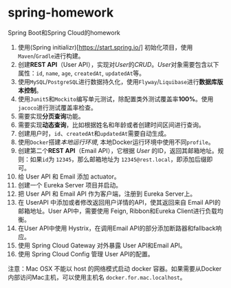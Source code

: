 # spring-homework
Spring Boot和Spring Cloud的homework

1. 使用(Spring initializr)[https://start.spring.io/] 初始化项目，使用`Maven`/`Gradle`进行构建。
2. 创建**REST API**（User API），实现对*User*的*CRUD*。*User*对象需要包含以下属性：`id`, `name`, `age`, `createdAt`, `updatedAt`等。
3. 使用`MySQL`/`PostgreSQL`进行数据持久化，使用`Flyway`/`Liquibase`进行**数据库版本控制**。
4. 使用`Junit5`和`Mockito`编写单元测试，除配置类外测试覆盖率**100%**。使用`jacoco`进行测试覆盖率检查。
5. 需要实现**分页查询**功能。
6. 需要实现**动态查询**，比如根据姓名和年龄或者创建时间区间进行查询。
7. 创建用户时，`id`、`createdAt`和`updatedAt`需要自动生成。
8. 使用`Docker`搭建*本地运行环境*, 本地Docker运行环境中使用不同`profile`。
9. 创建第二个**REST API**（Email API），它根据 *User* 的ID，返回其邮箱地址。规则：如果`id`为 `12345`，那么邮箱地址为 `12345@rest.local`，即添加后缀即可。
10. 给 User API 和 Email 添加 actuator。
11. 创建一个 Eureka Server 项目并启动。
12. 把 User API 和 Email API 作为客户端，注册到 Eureka Server上。
13. 在 UserAPI 中添加或者修改返回用户详情的API，使其返回来自 Email API的邮箱地址。User API中，需要使用 Feign, Ribbon和Eureka Client进行负载均衡。
14. 在User API中使用 Hystrix，在调用Email API的部分添加断路器和fallback响应。
15. 使用 Spring Cloud Gateway 对外暴露 User API和Email API。
16. 使用 Spring Cloud Config 管理 User API的配置。

注意：Mac OSX 不能以 host 的网络模式启动 docker 容器。如果需要从Docker内部访问Mac主机，可以使用主机名 `docker.for.mac.localhost`。

